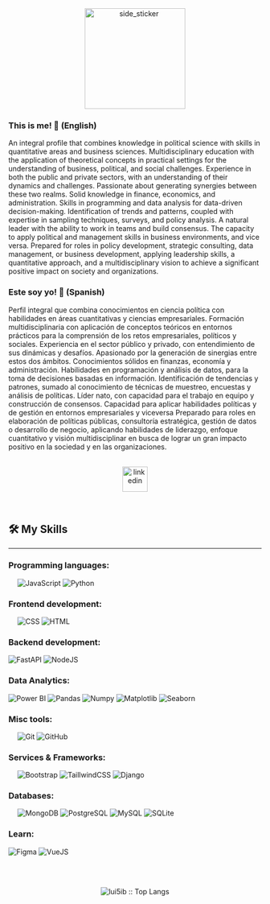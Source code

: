 <div align="center">
<img align="center" width=200px height=200px alt="side_sticker" src="https://media.giphy.com/media/TEnXkcsHrP4YedChhA/giphy.gif" />
</div>


### This is me! 👋 (English)
An integral profile that combines knowledge in political science with skills in quantitative areas and business sciences. Multidisciplinary education with the application of theoretical concepts in practical settings for the understanding of business, political, and social challenges. Experience in both the public and private sectors, with an understanding of their dynamics and challenges. Passionate about generating synergies between these two realms. Solid knowledge in finance, economics, and administration. Skills in programming and data analysis for data-driven decision-making. Identification of trends and patterns, coupled with expertise in sampling techniques, surveys, and policy analysis. A natural leader with the ability to work in teams and build consensus. The capacity to apply political and management skills in business environments, and vice versa. Prepared for roles in policy development, strategic consulting, data management, or business development, applying leadership skills, a quantitative approach, and a multidisciplinary vision to achieve a significant positive impact on society and organizations.

### Este soy yo! 👋 (Spanish)
Perfil integral que combina conocimientos en ciencia política con habilidades en áreas cuantitativas y ciencias empresariales. Formación multidisciplinaria con aplicación de conceptos teóricos en entornos prácticos para la comprensión de los retos empresariales, políticos y sociales. Experiencia en el sector público y privado, con entendimiento de sus dinámicas y desafíos. Apasionado por la generación de sinergias entre estos dos ámbitos. Conocimientos sólidos en finanzas, economía y administración. Habilidades en programación y análisis de datos, para la toma de decisiones basadas en información. Identificación de tendencias y patrones, sumado al conocimiento de técnicas de muestreo, encuestas y análisis de políticas. Líder nato, con capacidad para el trabajo en equipo y construcción de consensos. Capacidad para aplicar habilidades políticas y de gestión en entornos empresariales y viceversa Preparado para roles en elaboración de políticas públicas, consultoría estratégica, gestión de datos o desarrollo de negocio, aplicando habilidades de liderazgo, enfoque cuantitativo y visión multidisciplinar en busca de lograr un gran impacto positivo en la sociedad y en las organizaciones.
<br>
<br>
<p align="center">
<a href="https://www.linkedin.com/in/1010nishant/" target="blank"><img align="center" src="https://user-images.githubusercontent.com/88904952/234979284-68c11d7f-1acc-4f0c-ac78-044e1037d7b0.png" alt="linkedin" height="50" width="50" /></a>
</p>

&emsp;

## 🛠️ My Skills
-------------------
### Programming languages:
&emsp;
![JavaScript](https://img.shields.io/badge/-JavaScript-000?&logo=JavaScript)
![Python](https://img.shields.io/badge/-Python-000?&logo=Python)

### Frontend development:
&emsp;
![CSS](https://img.shields.io/badge/-CSS-000?&logo=CSS3)
![HTML](https://img.shields.io/badge/-HTML-000?&logo=HTML5)

### Backend development:
![FastAPI](https://img.shields.io/badge/-FastAPI-000?&logo=fastapi)
![NodeJS](https://img.shields.io/badge/-NodeJS-000?&logo=NodeJS)

### Data Analytics:
![Power BI](https://img.shields.io/badge/-PowerBI-000?&logo=PowerBi)
![Pandas](https://img.shields.io/badge/-Pandas-000?&logo=Pandas)
![Numpy](https://img.shields.io/badge/-Numpy-000?&logo=Numpy)
![Matplotlib](https://img.shields.io/badge/-Matplotlib-000?&logo=Matplotlib)
![Seaborn](https://img.shields.io/badge/-Seaborn-000?&logo=Seaborn)

### Misc tools:
&emsp;
![Git](https://img.shields.io/badge/-Git-000?&logo=Git)
![GitHub](https://img.shields.io/badge/-GitHub-000?&logo=GitHub)

### Services & Frameworks: 
&emsp;
![Bootstrap](https://img.shields.io/badge/-Bootstrap-000?&logo=Bootstrap)
![TaillwindCSS](https://img.shields.io/badge/-TailwindCSS-000?&logo=tailwindcss)
![Django](https://img.shields.io/badge/-Python-000?&logo=django)


### Databases:
&emsp;
![MongoDB](https://img.shields.io/badge/-MongoDB-000?&logo=MongoDB)
![PostgreSQL](https://img.shields.io/badge/-PostgreSQL-000?&logo=PostgreSQL)
![MySQL](https://img.shields.io/badge/-MySQL-000?&logo=MySQL)
![SQLite](https://img.shields.io/badge/-SQLite-000?&logo=SQLite)

### Learn:
![Figma](https://img.shields.io/badge/-Figma-000?&logo=figma)
![VueJS](https://img.shields.io/badge/-VueJS-000?&logo=VueJS)


<br>
<br>
<p align="center"><img src="https://github-readme-stats.vercel.app/api/top-langs/?username=lui5ib&langs_count=10&theme=tokyonight&layout=compact" alt="lui5ib :: Top Langs" /></p>





<!--

![Top Langs](https://github-readme-stats.vercel.app/api/top-langs/?username=lui5ib&theme=algolia)

**lui5ib/lui5ib** is a ✨ _special_ ✨ repository because its `README.md` (this file) appears on your GitHub profile.

Here are some ideas to get you started:

- 🔭 I’m currently working on ...
- 🌱 I’m currently learning ...
- 👯 I’m looking to collaborate on ...
- 🤔 I’m looking for help with ...
- 💬 Ask me about ...
- 📫 How to reach me: ...
- 😄 Pronouns: ...
- ⚡ Fun fact: ...
-->
